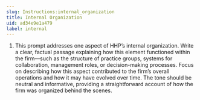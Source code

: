 ```yaml
---
slug: Instructions:internal_organization
title: Internal Organization
uid: ad34e9e1a479
label: internal
---
```


1. This prompt addresses one aspect of HHP’s internal organization. Write a clear, factual passage explaining how this element functioned within the firm—such as the structure of practice groups, systems for collaboration, management roles, or decision-making processes. Focus on describing how this aspect contributed to the firm’s overall operations and how it may have evolved over time. The tone should be neutral and informative, providing a straightforward account of how the firm was organized behind the scenes.